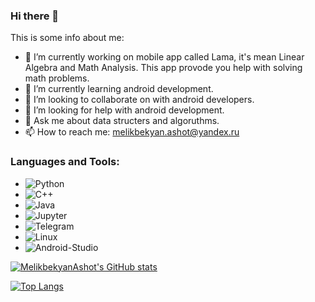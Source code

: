 ### Hi there 👋

This is some info about me:

- 🔭 I’m currently working on mobile app called Lama, it's mean Linear Algebra and Math Analysis. This app provode you help with solving math problems.
- 🌱 I’m currently learning android development.
- 👯 I’m looking to collaborate on with android developers.
- 🤔 I’m looking for help with android development.
- 💬 Ask me about data structers and algoruthms.
- 📫 How to reach me: melikbekyan.ashot@yandex.ru

### Languages and Tools:

- ![Python](https://img.shields.io/badge/-Python-FFCC22?style=for-the-badge&logo=python)
- ![C++](https://img.shields.io/badge/-C++-00599C?style=for-the-badge&logo=c%2b%2b)  
- ![Java](https://img.shields.io/badge/-Java-red?style=for-the-badge&logo=java)
- ![Jupyter](https://img.shields.io/badge/-Jupyter-white?style=for-the-badge&logo=jupyter)
- ![Telegram](https://img.shields.io/badge/-Telegram-26A5E4?style=for-the-badge&logo=telegram)  
- ![Linux](https://img.shields.io/badge/-Linux-white?style=for-the-badge&logo=linux)
- ![Android-Studio](https://img.shields.io/badge/-Android_Studio-white?style=for-the-badge&logo=Android-Studio)

[![MelikbekyanAshot's GitHub stats](https://github-readme-stats.vercel.app/api?username=MelikbekyanAshot&show_icons=true)](https://github.com/MelikbekyanAshot/github-readme-stats)

[![Top Langs](https://github-readme-stats.vercel.app/api/top-langs/?username=MelikbekyanAshot&langs_count=8)](https://github.com/MelikbekyanAshot/github-readme-stats)
